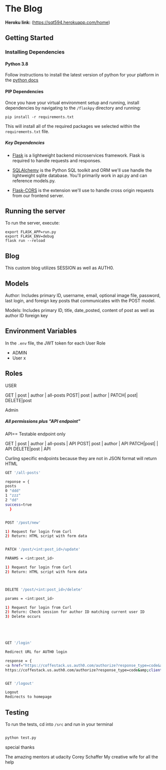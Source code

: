 # The Blog 


**Heroku link:** (https://sqt594.herokuapp.com/home)

## Getting Started

### Installing Dependencies

#### Python 3.8

Follow instructions to install the latest version of python for your platform in the [python docs](https://docs.python.org/3/using/unix.html#getting-and-installing-the-latest-version-of-python)

#### PIP Dependencies

Once you have your virtual environment setup and running, install dependencies by navigating to the `/flaskpy` directory and running:

```
pip install -r requirements.txt
```

This will install all of the required packages we selected within the `requirements.txt` file.

##### Key Dependencies

- [Flask](http://flask.pocoo.org/) is a lightweight backend microservices framework. Flask is required to handle requests and responses. 

- [SQLAlchemy](https://www.sqlalchemy.org/) is the Python SQL toolkit and ORM we'll use handle the lightweight sqlite database. You'll primarily work in api.py and can reference models.py.

- [Flask-CORS](https://flask-cors.readthedocs.io/en/latest/#) is the extension we'll use to handle cross origin requests from our frontend server.

## Running the server

To run the server, execute:

```
export FLASK_APP=run.py
export FLASK_ENV=debug
flask run --reload
```


## Blog

This custom blog utilizes SESSION as well as AUTH0. 


## Models

Author: Includes primary ID, username, email, optional image file, password, last login, and foreign key posts that communicates with the POST model. 

Models: Includes primary ID, title, date_posted, content of post as well as author ID foreign key

## Environment Variables

In the `.env` file, the JWT token for each User Role
- ADMIN
- User
x
## Roles

USER

GET | post | author | all-posts
POST| post | author |
PATCH| post|    
DELETE|post    

Admin
#####  All permissions plus "API endpoint"
API== Testable endpoint only

GET | post | author | all-posts | API
POST| post | author             | API
PATCH|post|                     | API
DELETE|post                     | API


Curling specific endpoints because they are not in JSON format will return HTML

`````bash
GET '/all-posts'

reponse = {
posts 
0 "ddd"
1 "zzz"
2 "dd"
success=true
  }


POST '/post/new'

1) Request for login from Curl
2) Return: HTML script with form data


PATCH '/post/<int:post_id>/update'

PARAMS = <int:post_id>

1) Request for login from Curl
2) Return: HTML script with form data



DELETE '/post/<int:post_id>/delete'

params = <int:post_id>

1) Request for login from Curl
2) Return: Check session for author ID matching current user ID
3) Delete occurs





GET '/login'

Redirect URL for AUTH0 login

response = {
<a href="https://coffestack.us.auth0.com/authorize?response_type=code&amp;client_id=kfrmwrB4PMIsXz3ZxWl07tVNGejZQZgW&amp;redirect_uri=http%3A%2F%2Flocalhost%3A5000%2Fcallback&amp;scope=openid+profile+email&amp;state=3XIHBxl64S8qJFfZrHhGUq3CHTOb1T&amp;nonce=RC8oqU0ogycNGZCEJgMS">
https://coffestack.us.auth0.com/authorize?response_type=code&amp;client_id=kfrmwrB4PMIsXz3ZxWl07tVNGejZQZgW&amp;redirect_uri=http%3A%2F%2Flocalhost%3A5000%2Fcallback&amp;scope=openid+profile+email&amp;state=3XIHBxl64S8qJFfZrHhGUq3CHTOb1T&amp;nonce=RC8oqU0ogycNGZCEJgMS</a>


GET '/logout'

Logout
Redirects to homepage

`````
## Testing

To run the tests, cd into `/src` and run in your terminal

```bash

python test.py
`````

special thanks

The amazing mentors at udacity
Corey Schaffer
My creative wife for all the help
